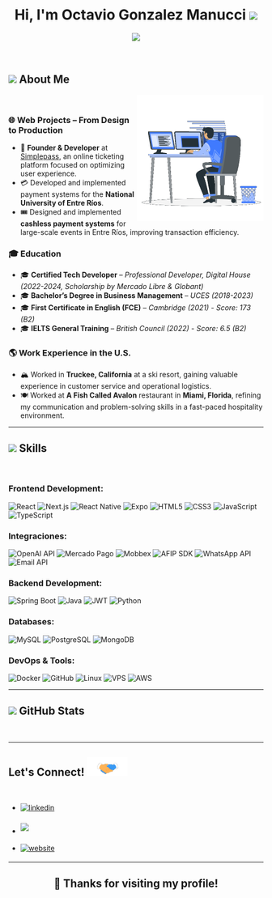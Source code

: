 <h1 align="center"><b>Hi, I'm Octavio Gonzalez Manucci</b> <img src="https://media.giphy.com/media/hvRJCLFzcasrR4ia7z/giphy.gif" width="35"></h1>

<p align="center">
  <a href="https://github.com/DenverCoder1/readme-typing-svg">
    <img src="https://readme-typing-svg.herokuapp.com?font=Time+New+Roman&color=cyan&size=25&center=true&vCenter=true&width=600&height=100&lines=Full+Stack+Developer;Building+innovative+and+scalable+solutions;Passionate+about+technology+and+continuous+learning...🚀">
  </a>
</p>

<br>

## <img src="https://media.giphy.com/media/j2pOGeGYKe2xCCKwfi/giphy.gif" width="50px"> **About Me**

<picture> <img align="right" src="https://github.com/0xAbdulKhalid/0xAbdulKhalid/raw/main/assets/mdImages/Right_Side.gif" width = 250px></picture>

<br>

### 🌐 **Web Projects – From Design to Production**
- 🚀 **Founder & Developer** at [Simplepass](https://www.simplepass.com.ar/nosotros), an online ticketing platform focused on optimizing user experience.  
- 💳 Developed and implemented payment systems for the **National University of Entre Ríos**.  
- 🎟 Designed and implemented **cashless payment systems** for large-scale events in Entre Ríos, improving transaction efficiency.  

### 🎓 **Education**
- 🎓 **Certified Tech Developer** – *Professional Developer, Digital House (2022-2024, Scholarship by Mercado Libre & Globant)*  
- 🎓 **Bachelor’s Degree in Business Management** – *UCES (2018-2023)*
- 🎓 **First Certificate in English (FCE)** – *Cambridge (2021) - Score: 173 (B2)*
- 🎓 **IELTS General Training** – *British Council (2022) - Score: 6.5 (B2)*

### 🌎 **Work Experience in the U.S.**
- 🏔 Worked in **Truckee, California** at a ski resort, gaining valuable experience in customer service and operational logistics.  
- 🍽 Worked at **A Fish Called Avalon** restaurant in **Miami, Florida**, refining my communication and problem-solving skills in a fast-paced hospitality environment.  

---

## <img src="https://media2.giphy.com/media/QssGEmpkyEOhBCb7e1/giphy.gif" width="25"><b> Skills</b>
<br>


### **Frontend Development**:
![React](https://img.shields.io/badge/React-20232A.svg?style=for-the-badge&logo=react&logoColor=61DAFB)
![Next.js](https://img.shields.io/badge/Next.js-000000.svg?style=for-the-badge&logo=nextdotjs&logoColor=white)
![React Native](https://img.shields.io/badge/React_Native-61DAFB.svg?style=for-the-badge&logo=react&logoColor=black)
![Expo](https://img.shields.io/badge/Expo-000020.svg?style=for-the-badge&logo=expo&logoColor=white)
![HTML5](https://img.shields.io/badge/HTML5-E34F26.svg?style=for-the-badge&logo=html5&logoColor=white)
![CSS3](https://img.shields.io/badge/CSS3-1572B6.svg?style=for-the-badge&logo=css3&logoColor=white)
![JavaScript](https://img.shields.io/badge/JavaScript-F7DF1E.svg?style=for-the-badge&logo=javascript&logoColor=black)
![TypeScript](https://img.shields.io/badge/TypeScript-007ACC.svg?style=for-the-badge&logo=typescript&logoColor=white)

### **Integraciones**:
![OpenAI API](https://img.shields.io/badge/OpenAI%20API-412991.svg?style=for-the-badge&logo=openai&logoColor=white)
![Mercado Pago](https://img.shields.io/badge/Mercado%20Pago-00B1EA.svg?style=for-the-badge&logo=mercadopago&logoColor=white)
![Mobbex](https://img.shields.io/badge/Mobbex-7D3C98.svg?style=for-the-badge&logo=mobbex&logoColor=white)
![AFIP SDK](https://img.shields.io/badge/AFIP%20SDK-0077C5.svg?style=for-the-badge&logo=afip&logoColor=white)
![WhatsApp API](https://img.shields.io/badge/WhatsApp%20API-25D366.svg?style=for-the-badge&logo=whatsapp&logoColor=white)
![Email API](https://img.shields.io/badge/Email%20API-D14836.svg?style=for-the-badge&logo=gmail&logoColor=white)

### **Backend Development**:
![Spring Boot](https://img.shields.io/badge/Spring%20Boot-6DB33F.svg?style=for-the-badge&logo=spring-boot&logoColor=white)
![Java](https://img.shields.io/badge/Java-007396.svg?style=for-the-badge&logo=java&logoColor=white)
![JWT](https://img.shields.io/badge/JWT-000000.svg?style=for-the-badge&logo=JSON%20web%20tokens&logoColor=white)
![Python](https://img.shields.io/badge/Python-3776AB.svg?style=for-the-badge&logo=python&logoColor=white)

### **Databases**:
![MySQL](https://img.shields.io/badge/MySQL-4479A1.svg?style=for-the-badge&logo=mysql&logoColor=white)
![PostgreSQL](https://img.shields.io/badge/PostgreSQL-336791.svg?style=for-the-badge&logo=postgresql&logoColor=white)
![MongoDB](https://img.shields.io/badge/MongoDB-4EA94B.svg?style=for-the-badge&logo=mongodb&logoColor=white)

### **DevOps & Tools**:
![Docker](https://img.shields.io/badge/Docker-2496ED.svg?style=for-the-badge&logo=docker&logoColor=white)
![GitHub](https://img.shields.io/badge/GitHub-181717.svg?style=for-the-badge&logo=github&logoColor=white)
![Linux](https://img.shields.io/badge/Linux-FCC624?style=for-the-badge&logo=linux&logoColor=black)
![VPS](https://img.shields.io/badge/VPS-FF9900.svg?style=for-the-badge&logo=server&logoColor=white)
![AWS](https://img.shields.io/badge/AWS-232F3E.svg?style=for-the-badge&logo=amazon-aws&logoColor=white)


---

## <img src="https://media.giphy.com/media/iY8CRBdQXODJSCERIr/giphy.gif" width="35"><b> GitHub Stats </b>
<br>

---

## <b>Let's Connect!</b> <img src="https://github.com/0xAbdulKhalid/0xAbdulKhalid/raw/main/assets/mdImages/handshake.gif" width="80">
<br>

<div align='left'>
<ul>
<li>
  <a href="https://www.linkedin.com/in/octavio-gonzalez-manucci-2b1006196/" target="_blank">
    <img src="https://img.shields.io/badge/LinkedIn-Octavio-blue?style=for-the-badge&logo=linkedin&logoColor=white" alt=linkedin style="margin-bottom: 5px;"/>
  </a>
</li>
<br>
<li>
  <a href="mailto:octaviogonzalezmanucci@hotmail.com" target="_blank">
    <img src="https://img.shields.io/badge/Email-Octavio-orange?style=for-the-badge&logo=gmail&logoColor=white" t=mail style="margin-bottom: 5px;" />
  </a>
</li>
<br>
<li>
  <a href="https://octaviogonzalezmanucci.com" target="_blank">
    <img src="https://img.shields.io/badge/Web-Personal-blue?style=for-the-badge&logo=google-chrome&logoColor=white" alt=website style="margin-bottom: 5px;"/>
  </a>
</li>
</ul>
</div>

---

<div align='center'>

## 🚀 Thanks for visiting my profile!

</div>
